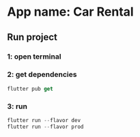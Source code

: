# App name: Car Rental



## Run project
### 1: open terminal 
### 2: get dependencies
```dart
flutter pub get
```
### 3: run
```dart
flutter run --flavor dev
flutter run --flavor prod
```
